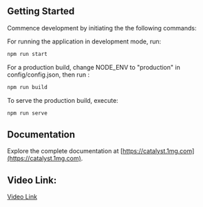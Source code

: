 ## Getting Started

Commence development by initiating the the following commands:

For running the application in development mode, run:

```bash
npm run start
```

For a production build, change NODE_ENV to "production" in config/config.json, then run :

```bash
npm run build
```

To serve the production build, execute:

```bash
npm run serve
```

## Documentation

Explore the complete documentation at [https://catalyst.1mg.com](https://catalyst.1mg.com).

## Video Link:
[Video Link](https://drive.google.com/file/d/1up5ZcrbGfeLyk2r_KguVqYyUkGcI_OJC/view?usp=sharing)
